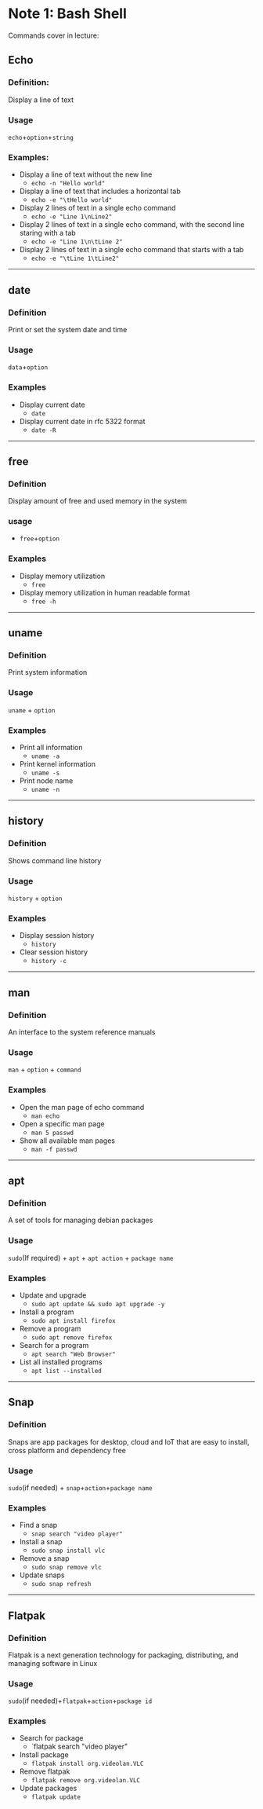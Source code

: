 # Note 1: Bash Shell

Commands cover in lecture:

## Echo
### Definition:
Display a line of text
### Usage
`echo`+`option`+`string`
### Examples:
* Display a line of text without the new line
  * `echo -n "Hello world"`
* Display a line of text that includes a horizontal tab
  * `echo -e "\tHello world"`
* Display 2 lines of text in a single echo command
  * `echo -e "Line 1\nLine2"`
* Display 2 lines of text in a single echo command, with the second line staring with a tab
  * `echo -e "Line 1\n\tLine 2"`
* Display 2 lines of text in a single echo command that starts with a tab
  * `echo -e "\tLine 1\tLine2"`

<hr>

## date
### Definition
Print or set the system date and time
### Usage
`data`+`option`
### Examples
* Display current date
  * `date`
* Display current date in rfc 5322 format
  * `date -R`

<hr>

## free
### Definition
Display amount of free and used memory in the system
### usage
* `free`+`option`
### Examples
* Display memory utilization
  * `free`
* Display memory utilization in human readable format
  * `free -h`
  
<hr>

## uname
### Definition
Print system information
### Usage
`uname` + `option`
### Examples
* Print all information
  * `uname -a`
* Print kernel information
  * `uname -s`
* Print node name
  * `uname -n`
  
<hr>

## history
### Definition
Shows command line history
### Usage
`history` + `option`
### Examples
* Display session history
  * `history`
* Clear session history
  * `history -c`
  
<hr>

## man
### Definition
An interface to the system reference manuals
### Usage
`man` + `option` + `command`
### Examples
* Open the man page of echo command
  * `man echo`
* Open a specific man page
  * `man 5 passwd`
* Show all available man pages
  * `man -f passwd`
  
<hr>

## apt
### Definition 
A set of tools for managing debian packages 
### Usage
`sudo`(If required) + `apt` + `apt action` + `package name`
### Examples
* Update and upgrade
  * `sudo apt update && sudo apt upgrade -y`
* Install a program
  * `sudo apt install firefox`
* Remove a program
  * `sudo apt remove firefox`
* Search for a program
  * `apt search "Web Browser"`
* List all installed programs
  * `apt list --installed`
  
<hr>

## Snap
### Definition
Snaps are app packages for desktop, cloud and IoT that are easy to install, cross platform and dependency free
### Usage
`sudo`(if needed) + `snap`+`action`+`package name`
### Examples
* Find a snap
  * `snap search "video player"`
* Install a snap
  * `sudo snap install vlc`
* Remove a snap
  * `sudo snap remove vlc`
* Update snaps
  * `sudo snap refresh`

<hr>

## Flatpak
### Definition
Flatpak is a next generation technology for packaging, distributing, and managing software in Linux
### Usage
`sudo`(if needed)+`flatpak`+`action`+`package id`
### Examples
* Search for package
  * `flatpak search "video player"
* Install package
  * `flatpak install org.videolan.VLC`
* Remove flatpak
  * `flatpak remove org.videolan.VLC`
* Update packages
  * `flatpak update`